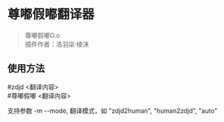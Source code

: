 # 尊嘟假嘟翻译器
> 尊嘟假嘟O.o<br/>
> 插件作者：洛羽柒·绫沫

## 使用方法
\#zdjd <翻译内容> <br/>
\#尊嘟假嘟 <翻译内容>

支持参数
 -m    --mode, 翻译模式，如 "zdjd2human", "human2zdjd", "auto"

